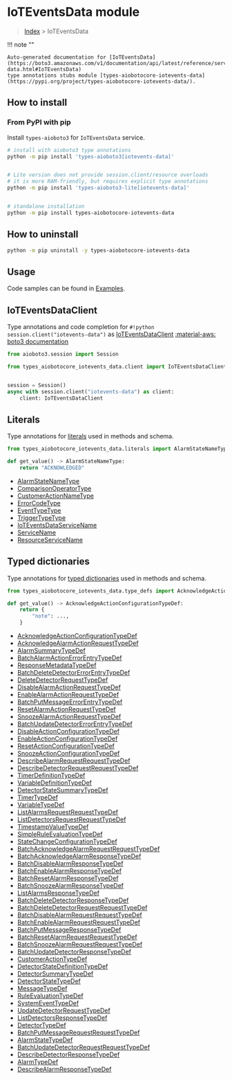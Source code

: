 # IoTEventsData module

> [Index](../README.md) > IoTEventsData


!!! note ""

    Auto-generated documentation for [IoTEventsData](https://boto3.amazonaws.com/v1/documentation/api/latest/reference/services/iotevents-data.html#IoTEventsData)
    type annotations stubs module [types-aiobotocore-iotevents-data](https://pypi.org/project/types-aiobotocore-iotevents-data/).

## How to install



### From PyPI with pip

Install `types-aioboto3` for `IoTEventsData` service.

```bash
# install with aioboto3 type annotations
python -m pip install 'types-aioboto3[iotevents-data]'


# Lite version does not provide session.client/resource overloads
# it is more RAM-friendly, but requires explicit type annotations
python -m pip install 'types-aioboto3-lite[iotevents-data]'


# standalone installation
python -m pip install types-aiobotocore-iotevents-data
```



## How to uninstall

```bash
python -m pip uninstall -y types-aiobotocore-iotevents-data
```

## Usage

Code samples can be found in [Examples](./usage.md).

## IoTEventsDataClient

Type annotations and code completion for  `#!python session.client("iotevents-data")` as [IoTEventsDataClient](./client.md)
[:material-aws: boto3 documentation](https://boto3.amazonaws.com/v1/documentation/api/latest/reference/services/iotevents-data.html#IoTEventsData.Client)

```python title="Usage example"
from aioboto3.session import Session

from types_aiobotocore_iotevents_data.client import IoTEventsDataClient


session = Session()
async with session.client("iotevents-data") as client:
    client: IoTEventsDataClient
```








## Literals

Type annotations for [literals](./literals.md) used in methods and schema.

```python title="Usage example"
from types_aiobotocore_iotevents_data.literals import AlarmStateNameType

def get_value() -> AlarmStateNameType:
    return "ACKNOWLEDGED"
```

- [AlarmStateNameType](./literals.md#alarmstatenametype)
- [ComparisonOperatorType](./literals.md#comparisonoperatortype)
- [CustomerActionNameType](./literals.md#customeractionnametype)
- [ErrorCodeType](./literals.md#errorcodetype)
- [EventTypeType](./literals.md#eventtypetype)
- [TriggerTypeType](./literals.md#triggertypetype)
- [IoTEventsDataServiceName](./literals.md#ioteventsdataservicename)
- [ServiceName](./literals.md#servicename)
- [ResourceServiceName](./literals.md#resourceservicename)




## Typed dictionaries

Type annotations for [typed dictionaries](./type_defs.md) used in methods and schema.

```python title="Usage example"
from types_aiobotocore_iotevents_data.type_defs import AcknowledgeActionConfigurationTypeDef

def get_value() -> AcknowledgeActionConfigurationTypeDef:
    return {
        "note": ...,
    }
```

- [AcknowledgeActionConfigurationTypeDef](./type_defs.md#acknowledgeactionconfigurationtypedef)
- [AcknowledgeAlarmActionRequestTypeDef](./type_defs.md#acknowledgealarmactionrequesttypedef)
- [AlarmSummaryTypeDef](./type_defs.md#alarmsummarytypedef)
- [BatchAlarmActionErrorEntryTypeDef](./type_defs.md#batchalarmactionerrorentrytypedef)
- [ResponseMetadataTypeDef](./type_defs.md#responsemetadatatypedef)
- [BatchDeleteDetectorErrorEntryTypeDef](./type_defs.md#batchdeletedetectorerrorentrytypedef)
- [DeleteDetectorRequestTypeDef](./type_defs.md#deletedetectorrequesttypedef)
- [DisableAlarmActionRequestTypeDef](./type_defs.md#disablealarmactionrequesttypedef)
- [EnableAlarmActionRequestTypeDef](./type_defs.md#enablealarmactionrequesttypedef)
- [BatchPutMessageErrorEntryTypeDef](./type_defs.md#batchputmessageerrorentrytypedef)
- [ResetAlarmActionRequestTypeDef](./type_defs.md#resetalarmactionrequesttypedef)
- [SnoozeAlarmActionRequestTypeDef](./type_defs.md#snoozealarmactionrequesttypedef)
- [BatchUpdateDetectorErrorEntryTypeDef](./type_defs.md#batchupdatedetectorerrorentrytypedef)
- [DisableActionConfigurationTypeDef](./type_defs.md#disableactionconfigurationtypedef)
- [EnableActionConfigurationTypeDef](./type_defs.md#enableactionconfigurationtypedef)
- [ResetActionConfigurationTypeDef](./type_defs.md#resetactionconfigurationtypedef)
- [SnoozeActionConfigurationTypeDef](./type_defs.md#snoozeactionconfigurationtypedef)
- [DescribeAlarmRequestRequestTypeDef](./type_defs.md#describealarmrequestrequesttypedef)
- [DescribeDetectorRequestRequestTypeDef](./type_defs.md#describedetectorrequestrequesttypedef)
- [TimerDefinitionTypeDef](./type_defs.md#timerdefinitiontypedef)
- [VariableDefinitionTypeDef](./type_defs.md#variabledefinitiontypedef)
- [DetectorStateSummaryTypeDef](./type_defs.md#detectorstatesummarytypedef)
- [TimerTypeDef](./type_defs.md#timertypedef)
- [VariableTypeDef](./type_defs.md#variabletypedef)
- [ListAlarmsRequestRequestTypeDef](./type_defs.md#listalarmsrequestrequesttypedef)
- [ListDetectorsRequestRequestTypeDef](./type_defs.md#listdetectorsrequestrequesttypedef)
- [TimestampValueTypeDef](./type_defs.md#timestampvaluetypedef)
- [SimpleRuleEvaluationTypeDef](./type_defs.md#simpleruleevaluationtypedef)
- [StateChangeConfigurationTypeDef](./type_defs.md#statechangeconfigurationtypedef)
- [BatchAcknowledgeAlarmRequestRequestTypeDef](./type_defs.md#batchacknowledgealarmrequestrequesttypedef)
- [BatchAcknowledgeAlarmResponseTypeDef](./type_defs.md#batchacknowledgealarmresponsetypedef)
- [BatchDisableAlarmResponseTypeDef](./type_defs.md#batchdisablealarmresponsetypedef)
- [BatchEnableAlarmResponseTypeDef](./type_defs.md#batchenablealarmresponsetypedef)
- [BatchResetAlarmResponseTypeDef](./type_defs.md#batchresetalarmresponsetypedef)
- [BatchSnoozeAlarmResponseTypeDef](./type_defs.md#batchsnoozealarmresponsetypedef)
- [ListAlarmsResponseTypeDef](./type_defs.md#listalarmsresponsetypedef)
- [BatchDeleteDetectorResponseTypeDef](./type_defs.md#batchdeletedetectorresponsetypedef)
- [BatchDeleteDetectorRequestRequestTypeDef](./type_defs.md#batchdeletedetectorrequestrequesttypedef)
- [BatchDisableAlarmRequestRequestTypeDef](./type_defs.md#batchdisablealarmrequestrequesttypedef)
- [BatchEnableAlarmRequestRequestTypeDef](./type_defs.md#batchenablealarmrequestrequesttypedef)
- [BatchPutMessageResponseTypeDef](./type_defs.md#batchputmessageresponsetypedef)
- [BatchResetAlarmRequestRequestTypeDef](./type_defs.md#batchresetalarmrequestrequesttypedef)
- [BatchSnoozeAlarmRequestRequestTypeDef](./type_defs.md#batchsnoozealarmrequestrequesttypedef)
- [BatchUpdateDetectorResponseTypeDef](./type_defs.md#batchupdatedetectorresponsetypedef)
- [CustomerActionTypeDef](./type_defs.md#customeractiontypedef)
- [DetectorStateDefinitionTypeDef](./type_defs.md#detectorstatedefinitiontypedef)
- [DetectorSummaryTypeDef](./type_defs.md#detectorsummarytypedef)
- [DetectorStateTypeDef](./type_defs.md#detectorstatetypedef)
- [MessageTypeDef](./type_defs.md#messagetypedef)
- [RuleEvaluationTypeDef](./type_defs.md#ruleevaluationtypedef)
- [SystemEventTypeDef](./type_defs.md#systemeventtypedef)
- [UpdateDetectorRequestTypeDef](./type_defs.md#updatedetectorrequesttypedef)
- [ListDetectorsResponseTypeDef](./type_defs.md#listdetectorsresponsetypedef)
- [DetectorTypeDef](./type_defs.md#detectortypedef)
- [BatchPutMessageRequestRequestTypeDef](./type_defs.md#batchputmessagerequestrequesttypedef)
- [AlarmStateTypeDef](./type_defs.md#alarmstatetypedef)
- [BatchUpdateDetectorRequestRequestTypeDef](./type_defs.md#batchupdatedetectorrequestrequesttypedef)
- [DescribeDetectorResponseTypeDef](./type_defs.md#describedetectorresponsetypedef)
- [AlarmTypeDef](./type_defs.md#alarmtypedef)
- [DescribeAlarmResponseTypeDef](./type_defs.md#describealarmresponsetypedef)

